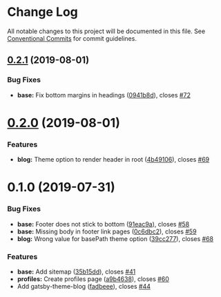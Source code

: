 # Change Log

All notable changes to this project will be documented in this file.
See [Conventional Commits](https://conventionalcommits.org) for commit guidelines.

## [0.2.1](https://github.com/undataforum/gatsby-themes/compare/@undataforum/gatsby-theme-base@0.2.0...@undataforum/gatsby-theme-base@0.2.1) (2019-08-01)


### Bug Fixes

* **base:** Fix bottom margins in headings ([0941b8d](https://github.com/undataforum/gatsby-themes/commit/0941b8d)), closes [#72](https://github.com/undataforum/gatsby-themes/issues/72)





# [0.2.0](https://github.com/undataforum/gatsby-themes/compare/@undataforum/gatsby-theme-base@0.1.0...@undataforum/gatsby-theme-base@0.2.0) (2019-08-01)

### Features

- **blog:** Theme option to render header in root ([4b49106](https://github.com/undataforum/gatsby-themes/commit/4b49106)), closes [#69](https://github.com/undataforum/gatsby-themes/issues/69)

# 0.1.0 (2019-07-31)

### Bug Fixes

- **base:** Footer does not stick to bottom ([91eac9a](https://github.com/undataforum/gatsby-themes/commit/91eac9a)), closes [#58](https://github.com/undataforum/gatsby-themes/issues/58)
- **base:** Missing body in footer link pages ([0c6dbc2](https://github.com/undataforum/gatsby-themes/commit/0c6dbc2)), closes [#59](https://github.com/undataforum/gatsby-themes/issues/59)
- **blog:** Wrong value for basePath theme option ([39cc277](https://github.com/undataforum/gatsby-themes/commit/39cc277)), closes [#68](https://github.com/undataforum/gatsby-themes/issues/68)

### Features

- **base:** Add sitemap ([35b15dd](https://github.com/undataforum/gatsby-themes/commit/35b15dd)), closes [#41](https://github.com/undataforum/gatsby-themes/issues/41)
- **profiles:** Create profiles page ([a9b4638](https://github.com/undataforum/gatsby-themes/commit/a9b4638)), closes [#60](https://github.com/undataforum/gatsby-themes/issues/60)
- Add gatsby-theme-blog ([fadbeee](https://github.com/undataforum/gatsby-themes/commit/fadbeee)), closes [#44](https://github.com/undataforum/gatsby-themes/issues/44)

